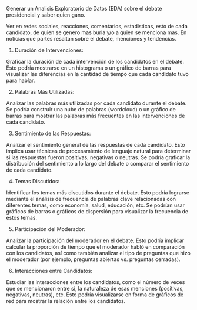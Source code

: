 Generar un Analisis Exploratorio de Datos (EDA) sobre el debate presidencial y saber quien gano. 

Ver en redes sociales, reacciones, comentarios, estadisticas, esto de cada candidato, de quien se genero mas burla y/o
a quien se menciona mas. En noticias que partes resaltan sobre el debate, menciones y tendencias. 

1. Duración de Intervenciones:

Graficar la duración de cada intervención de los candidatos en el debate. Esto podría mostrarse en un histograma o un gráfico de barras para visualizar las diferencias en la cantidad de tiempo que cada candidato tuvo para hablar.

2. Palabras Más Utilizadas:

Analizar las palabras más utilizadas por cada candidato durante el debate. Se podría construir una nube de palabras (wordcloud) o un gráfico de barras para mostrar las palabras más frecuentes en las intervenciones de cada candidato.

3. Sentimiento de las Respuestas:

Analizar el sentimiento general de las respuestas de cada candidato. Esto implica usar técnicas de procesamiento de lenguaje natural para determinar si las respuestas fueron positivas, negativas o neutras. Se podría graficar la distribución del sentimiento a lo largo del debate o comparar el sentimiento de cada candidato.

4. Temas Discutidos:

Identificar los temas más discutidos durante el debate. Esto podría lograrse mediante el análisis de frecuencia de palabras clave relacionadas con diferentes temas, como economía, salud, educación, etc. Se podrían usar gráficos de barras o gráficos de dispersión para visualizar la frecuencia de estos temas.

5. Participación del Moderador:

Analizar la participación del moderador en el debate. Esto podría implicar calcular la proporción de tiempo que el moderador habló en comparación con los candidatos, así como también analizar el tipo de preguntas que hizo el moderador (por ejemplo, preguntas abiertas vs. preguntas cerradas).

6. Interacciones entre Candidatos:

Estudiar las interacciones entre los candidatos, como el número de veces que se mencionaron entre sí, la naturaleza de esas menciones (positivas, negativas, neutras), etc. Esto podría visualizarse en forma de gráficos de red para mostrar la relación entre los candidatos.